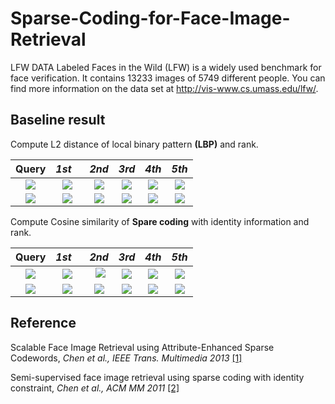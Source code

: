 # Sparse-Coding-for-Face-Image-Retrieval

LFW DATA Labeled Faces in the Wild (LFW) is a widely used benchmark for face verification. It contains 13233 images of 5749 different people. You can find more information on the data set at http://vis-www.cs.umass.edu/lfw/.

## Baseline result
Compute L2 distance of local binary pattern **(LBP)**  and rank.

Query |*1st*    |  *2nd* | *3rd* |*4th* |*5th*
:-------------------------:|:-------------------------:|:-------------------------:|:-------------------------:|:-------------------------:|:-------------------------:
![](https://github.com/thtang/Sparse-Coding-for-Face-Image-Retrieval/blob/master/images/query.png)|![](https://github.com/thtang/Sparse-Coding-for-Face-Image-Retrieval/blob/master/images/1.png)  |  ![](https://github.com/thtang/Sparse-Coding-for-Face-Image-Retrieval/blob/master/images/2.png) | ![](https://github.com/thtang/Sparse-Coding-for-Face-Image-Retrieval/blob/master/images/3.png) | ![](https://github.com/thtang/Sparse-Coding-for-Face-Image-Retrieval/blob/master/images/4.png) | ![](https://github.com/thtang/Sparse-Coding-for-Face-Image-Retrieval/blob/master/images/5.png)
![](https://github.com/thtang/Sparse-Coding-for-Face-Image-Retrieval/blob/master/images/query_2.png)|![](https://github.com/thtang/Sparse-Coding-for-Face-Image-Retrieval/blob/master/images/2_1.png)  |  ![](https://github.com/thtang/Sparse-Coding-for-Face-Image-Retrieval/blob/master/images/2_2.png) | ![](https://github.com/thtang/Sparse-Coding-for-Face-Image-Retrieval/blob/master/images/2_3.png) | ![](https://github.com/thtang/Sparse-Coding-for-Face-Image-Retrieval/blob/master/images/2_4.png) | ![](https://github.com/thtang/Sparse-Coding-for-Face-Image-Retrieval/blob/master/images/2_5.png)

Compute Cosine similarity of **Spare coding** with identity information  and rank.

Query |*1st*    |  *2nd* | *3rd* |*4th* |*5th*
:-------------------------:|:-------------------------:|:-------------------------:|:-------------------------:|:-------------------------:|:-------------------------:
![](https://github.com/thtang/Sparse-Coding-for-Face-Image-Retrieval/blob/master/images/query.png)|![](https://github.com/thtang/Sparse-Coding-for-Face-Image-Retrieval/blob/master/images/3_1.png)  |  ![](https://github.com/thtang/Sparse-Coding-for-Face-Image-Retrieval/blob/master/images/3_2.png) | ![](https://github.com/thtang/Sparse-Coding-for-Face-Image-Retrieval/blob/master/images/3_3.png) | ![](https://github.com/thtang/Sparse-Coding-for-Face-Image-Retrieval/blob/master/images/3_4.png) | ![](https://github.com/thtang/Sparse-Coding-for-Face-Image-Retrieval/blob/master/images/3_5.png)
![](https://github.com/thtang/Sparse-Coding-for-Face-Image-Retrieval/blob/master/images/query_2.png)|![](https://github.com/thtang/Sparse-Coding-for-Face-Image-Retrieval/blob/master/images/4_1.png)  |  ![](https://github.com/thtang/Sparse-Coding-for-Face-Image-Retrieval/blob/master/images/4_2.png) | ![](https://github.com/thtang/Sparse-Coding-for-Face-Image-Retrieval/blob/master/images/4_3.png) | ![](https://github.com/thtang/Sparse-Coding-for-Face-Image-Retrieval/blob/master/images/4_4.png) | ![](https://github.com/thtang/Sparse-Coding-for-Face-Image-Retrieval/blob/master/images/4_5.png)

## Reference
Scalable Face Image Retrieval using Attribute-Enhanced Sparse Codewords, *Chen et al., IEEE Trans. Multimedia 2013* [[1]](http://cmlab.csie.ntu.edu.tw/~sirius42/papers/tmm12.pdf)

Semi-supervised face image retrieval using sparse coding with identity constraint, *Chen et al., ACM MM 2011* [[2]](http://cmlab.csie.ntu.edu.tw/~sirius42/papers/mm11.pdf)
